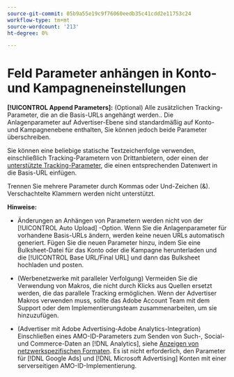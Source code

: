```yaml
---
source-git-commit: 05b9a55e19c9f76060eedb35c41cdd2e11753c24
workflow-type: tm+mt
source-wordcount: '213'
ht-degree: 0%

---
```

# Feld Parameter anhängen in Konto- und Kampagneneinstellungen

**[!UICONTROL Append Parameters]:** (Optional) Alle zusätzlichen Tracking-Parameter, die an die Basis-URLs angehängt werden.<!-- When account uses setting append_param_to_tt_fus, then we add append parameters to the tracking templates OR the landing page suffixes instead (not sure how we determine which) -->. Die Anlagenparameter auf Advertiser-Ebene sind standardmäßig auf Konto- und Kampagnenebene enthalten, Sie können jedoch beide Parameter überschreiben.

Sie können eine beliebige statische Textzeichenfolge verwenden, einschließlich Tracking-Parametern von Drittanbietern, oder einen der [unterstützte Tracking-Parameter](/help/search-social-commerce/tracking/click-tracking-urls-optional-parameters.md), die einen entsprechenden Datenwert in die Basis-URL einfügen.

Trennen Sie mehrere Parameter durch Kommas oder Und-Zeichen (&amp;). Verschachtelte Klammern werden nicht unterstützt.

**Hinweise:**

* Änderungen an Anhängen von Parametern werden nicht von der [!UICONTROL Auto Upload] -Option. Wenn Sie die Anlagenparameter für vorhandene Basis-URLs ändern, werden keine neuen URLs automatisch generiert. Fügen Sie die neuen Parameter hinzu, indem Sie eine Bulksheet-Datei für das Konto oder die Kampagne herunterladen und die [!UICONTROL Base URL/Final URL] und dann das Bulksheet hochladen und posten.

* (Werbenetzwerke mit paralleler Verfolgung) Vermeiden Sie die Verwendung von Makros, die nicht durch Klicks aus Quellen ersetzt werden, die das parallele Tracking ermöglichen. Wenn der Advertiser Makros verwenden muss, sollte das Adobe Account Team mit dem Support oder dem Implementierungsteam zusammenarbeiten, um sie hinzuzufügen.

* (Advertiser mit Adobe Advertising-Adobe Analytics-Integration) Einschließen eines AMO-ID-Parameters zum Senden von Such-, Social- und Commerce-Daten an [!DNL Analytics], siehe [Anzeigen von netzwerkspezifischen Formaten](/help/integrations/analytics/ids.md#amo-id-formats). Es ist nicht erforderlich, den Parameter für [!DNL Google Ads] und [!DNL Microsoft Advertising] Konten mit einer serverseitigen AMO-ID-Implementierung.
